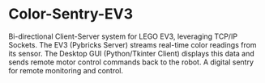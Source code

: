# Color-Sentry-EV3
Bi-directional Client-Server system for LEGO EV3, leveraging TCP/IP Sockets. The EV3 (Pybricks Server) streams real-time color readings from its sensor. The Desktop GUI (Python/Tkinter Client) displays this data and sends remote motor control commands back to the robot. A digital sentry for remote monitoring and control.
